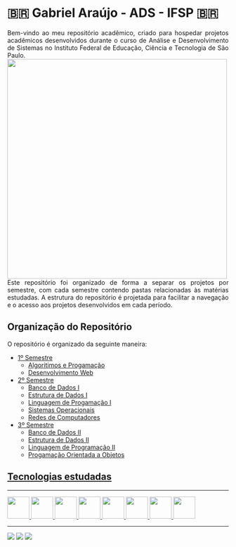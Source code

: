 <h1> 🇧🇷 Gabriel Araújo - ADS - IFSP 🇧🇷 </h1>

<div align="justify">
  <p>
    Bem-vindo ao meu repositório acadêmico, criado para hospedar projetos acadêmicos desenvolvidos durante o curso de Análise e Desenvolvimento de Sistemas no Instituto Federal de Educação, Ciência e Tecnologia de São Paulo.
    <img width='500px' src="https://portais.ifsp.edu.br/scl/images/Logo_Campus/logo_IF.jpg" />
    Este repositório foi organizado de forma a separar os projetos por semestre, com cada semestre contendo pastas relacionadas às matérias estudadas. A estrutura do repositório é projetada para facilitar a navegação e o   acesso aos projetos desenvolvidos em cada período.
  </p>
</div>

<h2>Organização do Repositório</h2>
O repositório é organizado da seguinte maneira:

<ul>
  <li> <a href="https://github.com/araujoifsp/semestre1-ads">1º Semestre</a>
    <ul>
      <li> <a href="">Algoritimos e Progamação</li>
      <li> <a href="">Desenvolvimento Web</li>
    </ul>
  </li>
  <li> <a href="https://github.com/araujoifsp/semestre2-ads">2º Semestre</a>
    <ul>
      <li> <a href="https://github.com/araujoifsp/semestre2-ads/tree/main/BD1">Banco de Dados I</li>
      <li> <a href="https://github.com/araujoifsp/semestre2-ads/tree/main/ED1">Estrutura de Dados I</li>
      <li> <a href="https://github.com/araujoifsp/semestre2-ads/tree/main/LP1">Linguagem de Progamação I</li>
      <li> <a href="">Sistemas Operacionais</li>
      <li> <a href="">Redes de Computadores</li>
    </ul>
  </li>
  <li> <a href="https://github.com/araujoifsp/semestre3-ads">3º Semestre</a>
    <ul>
      <li> <a href="https://github.com/araujoifsp/semestre3-ads/tree/main/BD2">Banco de Dados II</li>
      <li> <a href="https://github.com/araujoifsp/semestre3-ads/tree/main/ED2">Estrutura de Dados II</li>
      <li> <a href="https://github.com/araujoifsp/semestre3-ads/tree/main/LP2">Linguagem de Programação II</li>
      <li> <a href="https://github.com/araujoifsp/semestre3-ads/tree/main/POO">Progamação Orientada a Objetos</li>
    </ul>
  </li>
</ul>


<h2>Tecnologias estudadas</h2>
<hr>
<div style="display: inline_block">
  <img width='50px' src="https://cdn.jsdelivr.net/gh/devicons/devicon/icons/html5/html5-original.svg" />
  <img width='50px' src="https://cdn.jsdelivr.net/gh/devicons/devicon/icons/css3/css3-original.svg" />
  <img width='50px' src="https://cdn.jsdelivr.net/gh/devicons/devicon/icons/javascript/javascript-original.svg" />
  <img width='50px' src="https://cdn.jsdelivr.net/gh/devicons/devicon/icons/php/php-original.svg" />
  <img width='50px' src="https://cdn.jsdelivr.net/gh/devicons/devicon/icons/mysql/mysql-original.svg" />
  <img width='50px' src="https://cdn.jsdelivr.net/gh/devicons/devicon/icons/python/python-original.svg" />
  <img width='50px' src="https://cdn.jsdelivr.net/gh/devicons/devicon/icons/java/java-original.svg" />
  <img width='50px' src="https://cdn.jsdelivr.net/gh/devicons/devicon/icons/c/c-original.svg" />        
</div>

<hr>
<a href="mailto:araujo.sousa@aluno.ifsp.edu.br" target="_blank"><img src="https://img.shields.io/badge/Gmail-D14836?style=for-the-badge&logo=gmail&logoColor=white"></a>
<a href="https://www.linkedin.com/in/gabriel-a-sousa/" target="_blank"><img src="https://img.shields.io/badge/LinkedIn-0077B5?style=for-the-badge&logo=linkedin&logoColor=white"></a>
<a href="https://github.com/gabrielarjs" target="_blank"><img src="https://img.shields.io/badge/GitHub-100000?style=for-the-badge&logo=github&logoColor=white"></a>
